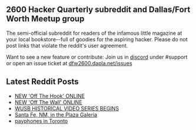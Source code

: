 ## 2600 Hacker Quarterly subreddit and Dallas/Fort Worth Meetup group
The semi-official subreddit for readers of the infamous little magazine at your local bookstore--full of goodies for the aspiring hacker. Please do not post links that violate the reddit's user agreement.

Want to see a new feature or contribute: 
Join us in [discord](https://dfw2600.dapla.net/chat) under #support or open an issue ticket at [dfw2600.dapla.net/issues](https://dfw2600.dapla.net/issues)

## Latest Reddit Posts
<!-- BLOG-POST-LIST:START -->
- [NEW 'Off The Hook' ONLINE](https://2600.com/hook/05-10-2022)
- [NEW 'Off The Wall' ONLINE](https://2600.com/wall/04-10-2022)
- [WUSB HISTORICAL VIDEO SERIES BEGINS](https://2600.com/content/wusb-historical-video-series-begins)
- [Santa Fe, NM, in the Plaza Galeria](https://www.reddit.com/r/2600/comments/xu5u7m/santa_fe_nm_in_the_plaza_galeria/)
- [payphones in Toronto](https://www.reddit.com/r/2600/comments/xtywd7/payphones_in_toronto/)
<!-- BLOG-POST-LIST:END -->
